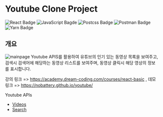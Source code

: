 # Youtube Clone Project
![React Badge](https://camo.githubusercontent.com/4e4a3b5c3e9c00501ec866e2f2466c5a6032f838aca5f2cf3b14450e39e8a2f0/68747470733a2f2f696d672e736869656c64732e696f2f62616467652f72656163742532302d2532333230323332612e7376673f267374796c653d666f722d7468652d6261646765266c6f676f3d7265616374266c6f676f436f6c6f723d253233363144414642) ![JavaScript Bagde](https://camo.githubusercontent.com/62d37abe760867620e0baea1066303719d630a82936837ba7bff6b0c754e3c9f/68747470733a2f2f696d672e736869656c64732e696f2f62616467652f6a6176617363726970742532302d2532333332333333302e7376673f267374796c653d666f722d7468652d6261646765266c6f676f3d6a617661736372697074266c6f676f436f6c6f723d253233463744463145) ![Postcss Badge](https://camo.githubusercontent.com/d2165a8c1b10c1e9b932d64eb5440fc07d878f1fed0c2ca1b67b4a37d0484c76/68747470733a2f2f696d672e736869656c64732e696f2f62616467652f706f73746373732d4444334130412e7376673f267374796c653d666f722d7468652d6261646765266c6f676f3d706f7374637373266c6f676f436f6c6f723d7768697465) ![Postman Badge](https://camo.githubusercontent.com/2bcaa6a45a44f2fda1f6156da610319e756ce2164e6d41fd7a8350ecb5d0b4ef/68747470733a2f2f696d672e736869656c64732e696f2f62616467652f506f73746d616e2d6666366333372e7376673f267374796c653d666f722d7468652d6261646765266c6f676f3d706f73746d616e266c6f676f436f6c6f723d7768697465) ![Yarn Badge](https://camo.githubusercontent.com/15a055bd2c0745c05dbc7c17e583c7ccddcc33c547ee63fce064f0abf388f490/68747470733a2f2f696d672e736869656c64732e696f2f62616467652f5961726e2d3263386562622e7376673f267374796c653d666f722d7468652d6261646765266c6f676f3d7961726e266c6f676f436f6c6f723d7768697465)

## 개요
![mainpage](https://user-images.githubusercontent.com/17999694/119256317-1d700c80-bbfb-11eb-9aed-886b89787448.png)
Youtube APIS를 활용하여 유튜브의 인기 있는 동영상 목록을 보여주고, 검색시 검색어에 해당하는 동영상 리스트를 보여주며, 동영상 클릭시 해당 영상의 정보를 표시합니다.

강의 링크 => https://academy.dream-coding.com/courses/react-basic , 데모 링크 => https://nobattery.github.io/youtube/

Youtube APIs
- [Videos](https://developers.google.com/youtube/v3/docs/videos)
- [Search](https://developers.google.com/youtube/v3/docs/search)
